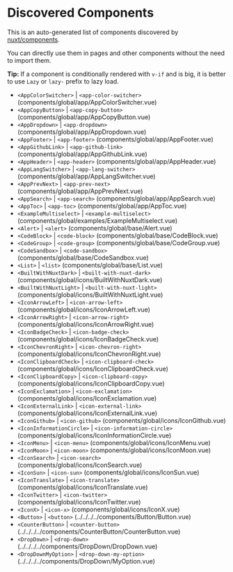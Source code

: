 # Discovered Components

This is an auto-generated list of components discovered by [nuxt/components](https://github.com/nuxt/components).

You can directly use them in pages and other components without the need to import them.

**Tip:** If a component is conditionally rendered with `v-if` and is big, it is better to use `Lazy` or `lazy-` prefix to lazy load.

- `<AppColorSwitcher>` | `<app-color-switcher>` (components/global/app/AppColorSwitcher.vue)
- `<AppCopyButton>` | `<app-copy-button>` (components/global/app/AppCopyButton.vue)
- `<AppDropdown>` | `<app-dropdown>` (components/global/app/AppDropdown.vue)
- `<AppFooter>` | `<app-footer>` (components/global/app/AppFooter.vue)
- `<AppGithubLink>` | `<app-github-link>` (components/global/app/AppGithubLink.vue)
- `<AppHeader>` | `<app-header>` (components/global/app/AppHeader.vue)
- `<AppLangSwitcher>` | `<app-lang-switcher>` (components/global/app/AppLangSwitcher.vue)
- `<AppPrevNext>` | `<app-prev-next>` (components/global/app/AppPrevNext.vue)
- `<AppSearch>` | `<app-search>` (components/global/app/AppSearch.vue)
- `<AppToc>` | `<app-toc>` (components/global/app/AppToc.vue)
- `<ExampleMultiselect>` | `<example-multiselect>` (components/global/examples/ExampleMultiselect.vue)
- `<Alert>` | `<alert>` (components/global/base/Alert.vue)
- `<CodeBlock>` | `<code-block>` (components/global/base/CodeBlock.vue)
- `<CodeGroup>` | `<code-group>` (components/global/base/CodeGroup.vue)
- `<CodeSandbox>` | `<code-sandbox>` (components/global/base/CodeSandbox.vue)
- `<List>` | `<list>` (components/global/base/List.vue)
- `<BuiltWithNuxtDark>` | `<built-with-nuxt-dark>` (components/global/icons/BuiltWithNuxtDark.vue)
- `<BuiltWithNuxtLight>` | `<built-with-nuxt-light>` (components/global/icons/BuiltWithNuxtLight.vue)
- `<IconArrowLeft>` | `<icon-arrow-left>` (components/global/icons/IconArrowLeft.vue)
- `<IconArrowRight>` | `<icon-arrow-right>` (components/global/icons/IconArrowRight.vue)
- `<IconBadgeCheck>` | `<icon-badge-check>` (components/global/icons/IconBadgeCheck.vue)
- `<IconChevronRight>` | `<icon-chevron-right>` (components/global/icons/IconChevronRight.vue)
- `<IconClipboardCheck>` | `<icon-clipboard-check>` (components/global/icons/IconClipboardCheck.vue)
- `<IconClipboardCopy>` | `<icon-clipboard-copy>` (components/global/icons/IconClipboardCopy.vue)
- `<IconExclamation>` | `<icon-exclamation>` (components/global/icons/IconExclamation.vue)
- `<IconExternalLink>` | `<icon-external-link>` (components/global/icons/IconExternalLink.vue)
- `<IconGithub>` | `<icon-github>` (components/global/icons/IconGithub.vue)
- `<IconInformationCircle>` | `<icon-information-circle>` (components/global/icons/IconInformationCircle.vue)
- `<IconMenu>` | `<icon-menu>` (components/global/icons/IconMenu.vue)
- `<IconMoon>` | `<icon-moon>` (components/global/icons/IconMoon.vue)
- `<IconSearch>` | `<icon-search>` (components/global/icons/IconSearch.vue)
- `<IconSun>` | `<icon-sun>` (components/global/icons/IconSun.vue)
- `<IconTranslate>` | `<icon-translate>` (components/global/icons/IconTranslate.vue)
- `<IconTwitter>` | `<icon-twitter>` (components/global/icons/IconTwitter.vue)
- `<IconX>` | `<icon-x>` (components/global/icons/IconX.vue)
- `<Button>` | `<button>` (../../../../components/Button/Button.vue)
- `<CounterButton>` | `<counter-button>` (../../../../components/CounterButton/CounterButton.vue)
- `<DropDown>` | `<drop-down>` (../../../../components/DropDown/DropDown.vue)
- `<DropDownMyOption>` | `<drop-down-my-option>` (../../../../components/DropDown/MyOption.vue)
